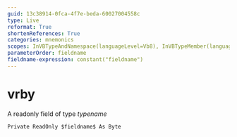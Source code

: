 ```yaml
---
guid: 13c38914-0fca-4f7e-beda-60027004558c
type: Live
reformat: True
shortenReferences: True
categories: mnemonics
scopes: InVBTypeAndNamespace(languageLevel=Vb8), InVBTypeMember(languageLevel=Vb8)
parameterOrder: fieldname
fieldname-expression: constant("fieldname")
---
```


# vrby

A readonly field of type $typename$

```
Private ReadOnly $fieldname$ As Byte
```
